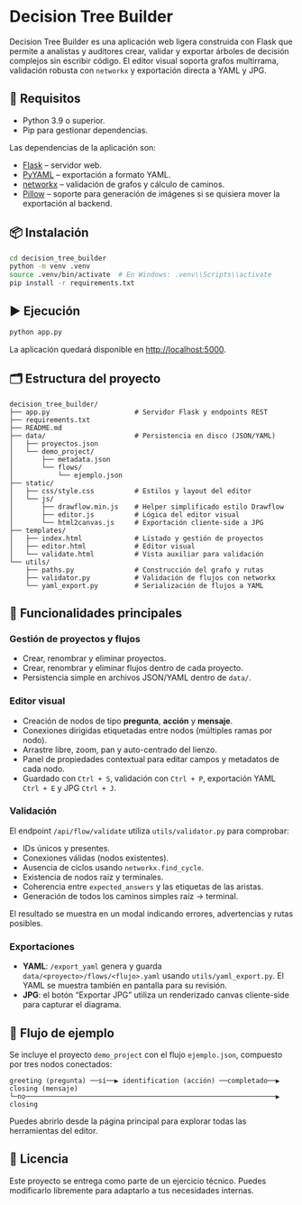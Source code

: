 # Decision Tree Builder

Decision Tree Builder es una aplicación web ligera construida con Flask que permite a analistas y auditores crear, validar y exportar árboles de decisión complejos sin escribir código. El editor visual soporta grafos multirrama, validación robusta con `networkx` y exportación directa a YAML y JPG.

## 🚀 Requisitos

* Python 3.9 o superior.
* Pip para gestionar dependencias.

Las dependencias de la aplicación son:

* [Flask](https://flask.palletsprojects.com/) – servidor web.
* [PyYAML](https://pyyaml.org/) – exportación a formato YAML.
* [networkx](https://networkx.org/) – validación de grafos y cálculo de caminos.
* [Pillow](https://python-pillow.org/) – soporte para generación de imágenes si se quisiera mover la exportación al backend.

## 📦 Instalación

```bash
cd decision_tree_builder
python -m venv .venv
source .venv/bin/activate  # En Windows: .venv\\Scripts\\activate
pip install -r requirements.txt
```

## ▶️ Ejecución

```bash
python app.py
```

La aplicación quedará disponible en <http://localhost:5000>.

## 🗂️ Estructura del proyecto

```
decision_tree_builder/
├── app.py                     # Servidor Flask y endpoints REST
├── requirements.txt
├── README.md
├── data/                      # Persistencia en disco (JSON/YAML)
│   ├── proyectos.json
│   └── demo_project/
│       ├── metadata.json
│       └── flows/
│           └── ejemplo.json
├── static/
│   ├── css/style.css          # Estilos y layout del editor
│   └── js/
│       ├── drawflow.min.js    # Helper simplificado estilo Drawflow
│       ├── editor.js          # Lógica del editor visual
│       └── html2canvas.js     # Exportación cliente-side a JPG
├── templates/
│   ├── index.html             # Listado y gestión de proyectos
│   ├── editor.html            # Editor visual
│   └── validate.html          # Vista auxiliar para validación
└── utils/
    ├── paths.py               # Construcción del grafo y rutas
    ├── validator.py           # Validación de flujos con networkx
    └── yaml_export.py         # Serialización de flujos a YAML
```

## 🧭 Funcionalidades principales

### Gestión de proyectos y flujos

* Crear, renombrar y eliminar proyectos.
* Crear, renombrar y eliminar flujos dentro de cada proyecto.
* Persistencia simple en archivos JSON/YAML dentro de `data/`.

### Editor visual

* Creación de nodos de tipo **pregunta**, **acción** y **mensaje**.
* Conexiones dirigidas etiquetadas entre nodos (múltiples ramas por nodo).
* Arrastre libre, zoom, pan y auto-centrado del lienzo.
* Panel de propiedades contextual para editar campos y metadatos de cada nodo.
* Guardado con `Ctrl + S`, validación con `Ctrl + P`, exportación YAML `Ctrl + E` y JPG `Ctrl + J`.

### Validación

El endpoint `/api/flow/validate` utiliza `utils/validator.py` para comprobar:

* IDs únicos y presentes.
* Conexiones válidas (nodos existentes).
* Ausencia de ciclos usando `networkx.find_cycle`.
* Existencia de nodos raíz y terminales.
* Coherencia entre `expected_answers` y las etiquetas de las aristas.
* Generación de todos los caminos simples raíz → terminal.

El resultado se muestra en un modal indicando errores, advertencias y rutas posibles.

### Exportaciones

* **YAML**: `/export_yaml` genera y guarda `data/<proyecto>/flows/<flujo>.yaml` usando `utils/yaml_export.py`. El YAML se muestra también en pantalla para su revisión.
* **JPG**: el botón “Exportar JPG” utiliza un renderizado canvas cliente-side para capturar el diagrama.

## 🧪 Flujo de ejemplo

Se incluye el proyecto `demo_project` con el flujo `ejemplo.json`, compuesto por tres nodos conectados:

```
greeting (pregunta) ──sí──▶ identification (acción) ──completado──▶ closing (mensaje)
└─no──────────────────────────────────────────────────────────────▶ closing
```

Puedes abrirlo desde la página principal para explorar todas las herramientas del editor.

## 📝 Licencia

Este proyecto se entrega como parte de un ejercicio técnico. Puedes modificarlo libremente para adaptarlo a tus necesidades internas.
